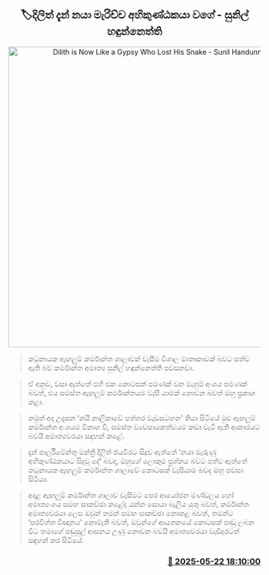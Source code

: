 <p align='center'><b><h2 align='center' title='Dilith is Now Like a Gypsy Who Lost His Snake - Sunil Handunnetti'>🏷දිලිත් දැන් නයා මැරිච්ච අහිකුණ්ඨකයා වගේ - සුනිල් හඳුන්නෙත්ති</h2></b></p>
<p align='center'><img src='https://helakuru.sgp1.cdn.digitaloceanspaces.com/esana/images/lib/sunil-hadunneththi-parliment.jpg' width='600' alt='Dilith is Now Like a Gypsy Who Lost His Snake - Sunil Handunnetti'></p>

> කටුනායක ඇඟලුම් කර්මාන්ත ශාලාවක් වැසීම විශාල මාතෘකාවක් බවට පත්ව ඇති බව කර්මාන්ත අමාත්‍ය සුනිල් හඳුන්නෙත්ති පවසනවා.

> ඒ අනුව, වසා ඇත්තේ එහි එක කොටසක් පමණක් වන මැහුම් අංශය පමණක් බවත්, එය සමස්ත ඇඟලුම් කර්මාන්තයම වැසී යාමක් නොවන බවත් ඔහු ප්‍රකාශ කළා.

> නමුත් අද උදෑසන ‘නයි නාලිකාවේ පත්තර වැඩසටහන' කියා සිටියේ මුළු ඇඟලුම් කර්මාන්ත අංශයම විනාශ වී, සමස්ත ව්‍යවසායකත්වයම කඩා වැටී ඇති ආකාරයට බවයි අමාත්‍යවරයා සඳහන් කළේ.

> දැන් පාර්ලිමේන්තු මන්ත්‍රී දිලිත් ජයවීරට සිදුව ඇත්තේ ‘නයා මැරුණු අහිකුණ්ඨකයාට සිදුවූ දේ’ බවද, ඔහුගේ ලොකුම ප්‍රශ්නය බවට පත්ව ඇත්තේ කටුනායක ඇඟලුම් කර්මාන්ත ශාලාවේ කොටසක් වැසීයාම බවද ඔහු පවසා සිටියා.

> අදාළ ඇඟලුම් කර්මාන්ත ශාලාව වැසීමට පෙර ආයෝජන මණ්ඩලය හෝ අමාත්‍යංශය සමඟ සාකච්ඡා කළේද යන්න‍ සොයා බැලිය යුතු බවත්, කර්මාන්ත අමාත්‍යවරයා ලෙස ඔවුන් තමන් සමඟ සාකච්ඡා නොකළ බවත්, තමන්ට ‘පරචිත්ත විඥානය’ නොමැති බවත්, ඔවුන්ගේ ආයතනයේ කොටසක් පාඩු ලබන විට තමාගේ පඬුපුල් ආසනය උණු නොවන බවයි අමාත්‍යවරයා වැඩිදුරටත් සඳහන් කර සිටියේ.



<h3 align='right'><a href='https://www.helakuru.lk/esana/p/110344/'>📅 2025-05-22 18:10:00</a></h3>
